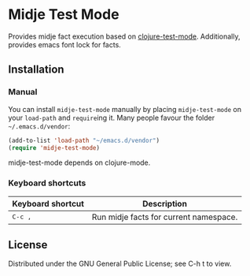 # Midje Test Mode

Provides midje fact execution based on [clojure-test-mode](https://github.com/clojure-emacs/clojure-mode/blob/master/clojure-test-mode.el).  Additionally, provides emacs font lock for facts.

## Installation

### Manual

You can install `midje-test-mode` manually by placing `midje-test-mode` on your `load-path`
and `require`ing it. Many people favour the folder `~/.emacs.d/vendor`:

```el
(add-to-list 'load-path "~/emacs.d/vendor")
(require 'midje-test-mode)
```

midje-test-mode depends on clojure-mode.

### Keyboard shortcuts

Keyboard shortcut                    | Description
-------------------------------------|------------------------------
<kbd>C-c ,</kbd>        | Run midje facts for current namespace.

## License

Distributed under the GNU General Public License; see C-h t to view.
